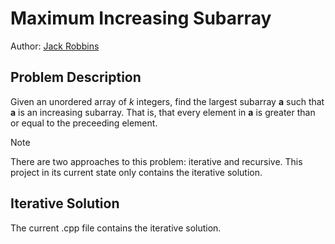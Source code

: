 # Maximum Increasing Subarray
Author: [Jack Robbins](https://github.com/jackr276)

## Problem Description
Given an unordered array of _k_ integers, find the largest subarray **a** such that **a** is an increasing subarray. That is, that every element in **a** is greater than or equal to the preceeding element. 

>[!Note]
>There are two approaches to this problem: iterative and recursive. This project in its current state only contains the iterative solution.

## Iterative Solution
The current .cpp file contains the iterative solution.

